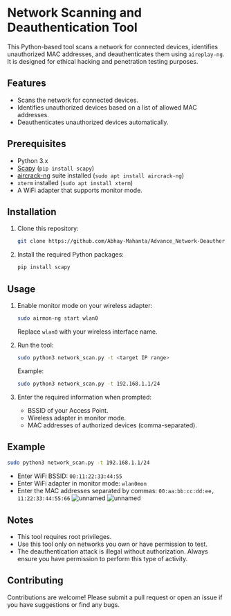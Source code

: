


# Network Scanning and Deauthentication Tool

This Python-based tool scans a network for connected devices, identifies unauthorized MAC addresses, and deauthenticates them using `aireplay-ng`. It is designed for ethical hacking and penetration testing purposes.

## Features

- Scans the network for connected devices.
- Identifies unauthorized devices based on a list of allowed MAC addresses.
- Deauthenticates unauthorized devices automatically.

## Prerequisites

- Python 3.x
- [Scapy](https://scapy.net/) (`pip install scapy`)
- [aircrack-ng](https://www.aircrack-ng.org/) suite installed (`sudo apt install aircrack-ng`)
- `xterm` installed (`sudo apt install xterm`)
- A WiFi adapter that supports monitor mode.

## Installation

1. Clone this repository:
   ```bash
   git clone https://github.com/Abhay-Mahanta/Advance_Network-Deauther
   ```

2. Install the required Python packages:
   ```bash
   pip install scapy
   ```

## Usage

1. Enable monitor mode on your wireless adapter:
   ```bash
   sudo airmon-ng start wlan0
   ```
   Replace `wlan0` with your wireless interface name.

2. Run the tool:
   ```bash
   sudo python3 network_scan.py -t <target IP range>
   ```
   Example:
   ```bash
   sudo python3 network_scan.py -t 192.168.1.1/24
   ```

3. Enter the required information when prompted:
   - BSSID of your Access Point.
   - Wireless adapter in monitor mode.
   - MAC addresses of authorized devices (comma-separated).

## Example

```bash
sudo python3 network_scan.py -t 192.168.1.1/24
```

- Enter WiFi BSSID: `00:11:22:33:44:55`
- Enter WiFi adapter in monitor mode: `wlan0mon`
- Enter the MAC addresses separated by commas: `00:aa:bb:cc:dd:ee, 11:22:33:44:55:66`
![unnamed](https://github.com/user-attachments/assets/e3cdbb29-3182-4b4e-a327-7d1db76d574d)
![unnamed](https://github.com/user-attachments/assets/6828bd55-d48a-4980-990f-c02523f0f1d8)

## Notes

- This tool requires root privileges.
- Use this tool only on networks you own or have permission to test.
- The deauthentication attack is illegal without authorization. Always ensure you have permission to perform this type of activity.

## Contributing

Contributions are welcome! Please submit a pull request or open an issue if you have suggestions or find any bugs.


